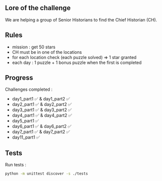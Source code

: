 ## Lore of the challenge

We are helping a group of Senior Historians to find the Chief Historian (CH).

## Rules
- mission : get 50 stars
- CH must be in one of the locations
- for each location check (each puzzle solved) => 1 star granted
- each day : 1 puzzle + 1 bonus puzzle when the first is completed

## Progress

Challenges completed :
- day1_part1 ✅ & day1_part2 ✅
- day2_part1 ✅ & day2_part2 ✅
- day3_part1 ✅ & day3_part2 ✅
- day4_part1 ✅ & day4_part2 ✅
- day5_part1 ✅
- day6_part1 ✅ & day6_part2 ✅
- day7_part1 ✅ & day7_part2 ✅
- day11_part1 ✅

## Tests

Run tests :
```sh
python -m unittest discover -s ./tests
```
